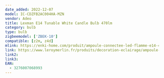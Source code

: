 ```yaml
---
date_added: 2022-12-07
model: IC-CDZFB2AC004HA-MZN
vendor: Adeo
title: Lexman E14 Tunable White Candle Bulb 470lm
category: bulb
type: bulb
zigbeemodel: ['ZBEK-10']
compatible: [z2m, z4d]
mlink: https://enki-home.com/produit/ampoule-connectee-led-flamme-e14-470-lm-40-w-variation-de-blancs-lexman/
link: https://www.leroymerlin.fr/produits/decoration-eclairage/ampoule-et-led/ampoule-led/ampoule-e14/ampoule-led-connectee-flamme-e14-470lm-40w-variation-de-blancs-lexman-84372281.html?clk=true
link2: 
link3: 
EAN: 
  - 3276007068993
---
```

